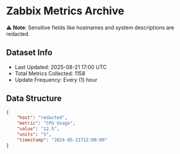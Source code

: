 # Zabbix Metrics Archive

⚠️ **Note**: Sensitive fields like hostnames and system descriptions are redacted.

## Dataset Info
- Last Updated: 2025-08-21 17:00 UTC
- Total Metrics Collected: 1158
- Update Frequency: Every (1) hour

## Data Structure
```json
{
    "host": "redacted",
    "metric": "CPU Usage",
    "value": "12.5",
    "units": "%",
    "timestamp": "2024-05-21T12:00:00"
}
```
